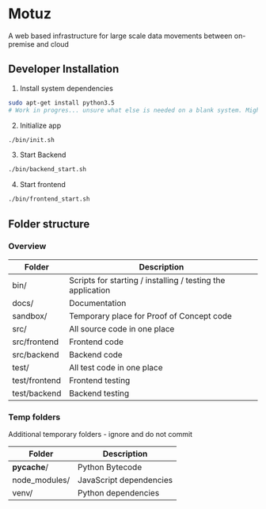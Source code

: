 # Motuz

A web based infrastructure for large scale data movements between on-premise and cloud

## Developer Installation

1. Install system dependencies

```bash
sudo apt-get install python3.5
# Work in progres... unsure what else is needed on a blank system. Might use docker soon
```

2. Initialize app

```bash
./bin/init.sh
```

3. Start Backend

```bash
./bin/backend_start.sh
```

4. Start frontend

```bash
./bin/frontend_start.sh
```

## Folder structure

### Overview

| Folder | Description |
| --- | --- |
| bin/ | Scripts for starting / installing / testing the application |
| docs/ | Documentation |
| sandbox/ | Temporary place for Proof of Concept code |
| src/ | All source code in one place |
| src/frontend | Frontend code |
| src/backend | Backend code |
| test/ | All test code in one place |
| test/frontend | Frontend testing |
| test/backend | Backend testing |


### Temp folders

Additional temporary folders - ignore and do not commit

| Folder | Description |
| --- | --- |
| __pycache__/ | Python Bytecode |
| node_modules/ | JavaScript dependencies |
| venv/ | Python dependencies |
